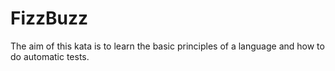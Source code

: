 # FizzBuzz
The aim of this kata is to learn the basic principles of a language and how to do automatic tests.
